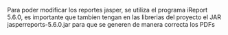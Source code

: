 Para poder modificar los reportes jasper, se utiliza el programa iReport 5.6.0, es importante que tambien tengan en las librerias del proyecto el JAR jasperreports-5.6.0.jar para que se generen de manera correcta los PDFs